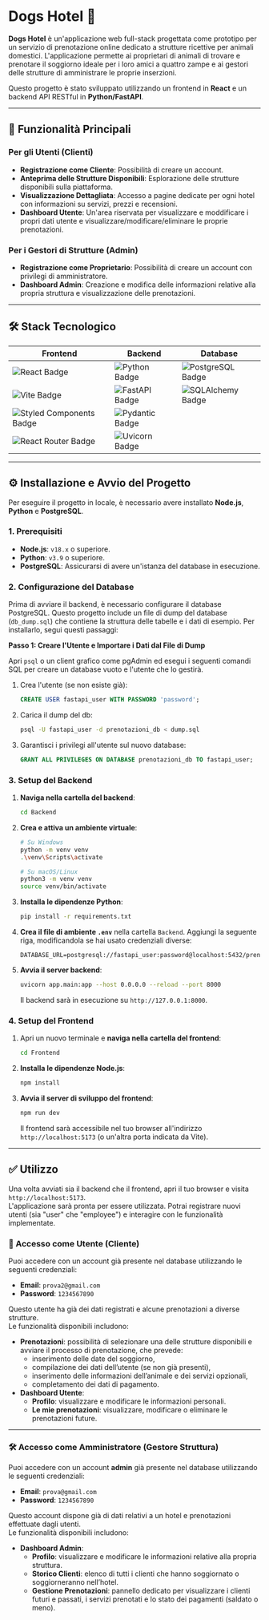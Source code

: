# Dogs Hotel 🐾

**Dogs Hotel** è un'applicazione web full-stack progettata come prototipo per un servizio di prenotazione online
dedicato a strutture ricettive per animali domestici. L'applicazione permette ai proprietari di animali di trovare e
prenotare il soggiorno ideale per i loro amici a quattro zampe e ai gestori delle strutture di amministrare le proprie
inserzioni.

Questo progetto è stato sviluppato utilizzando un frontend in **React** e un backend API RESTful in **Python/FastAPI**.

---

## 🚀 Funzionalità Principali

### Per gli Utenti (Clienti)

* **Registrazione come Cliente**: Possibilità di creare un account.
* **Anteprima delle Strutture Disponibili**: Esplorazione delle strutture disponibili sulla piattaforma.
* **Visualizzazione Dettagliata**: Accesso a pagine dedicate per ogni hotel con informazioni su servizi, prezzi e
  recensioni.
* **Dashboard Utente**: Un'area riservata per visualizzare e moddificare i propri dati utente e
  visualizzare/modificare/eliminare le proprie prenotazioni.

### Per i Gestori di Strutture (Admin)

* **Registrazione come Proprietario**: Possibilità di creare un account con privilegi di amministratore.
* **Dashboard Admin**: Creazione e modifica delle informazioni relative alla propria struttura e visualizzazione delle
  prenotazioni.

---

## 🛠️ Stack Tecnologico

| Frontend                                 | Backend                           | Database                              |
|------------------------------------------|-----------------------------------|---------------------------------------|
| ![React Badge][react-badge]              | ![Python Badge][python-badge]     | ![PostgreSQL Badge][postgres-badge]   |
| ![Vite Badge][vite-badge]                | ![FastAPI Badge][fastapi-badge]   | ![SQLAlchemy Badge][sqlalchemy-badge] |
| ![Styled Components Badge][styled-badge] | ![Pydantic Badge][pydantic-badge] |                                       |
| ![React Router Badge][router-badge]      | ![Uvicorn Badge][uvicorn-badge]   |                                       |

[react-badge]: https://img.shields.io/badge/React-61DAFB?style=for-the-badge&logo=react&logoColor=black

[vite-badge]: https://img.shields.io/badge/Vite-646CFF?style=for-the-badge&logo=vite&logoColor=white

[styled-badge]: https://img.shields.io/badge/styled--components-DB7093?style=for-the-badge&logo=styled-components&logoColor=white

[router-badge]: https://img.shields.io/badge/React_Router-CA4245?style=for-the-badge&logo=react-router&logoColor=white

[python-badge]: https://img.shields.io/badge/Python-3776AB?style=for-the-badge&logo=python&logoColor=white

[fastapi-badge]: https://img.shields.io/badge/FastAPI-009688?style=for-the-badge&logo=fastapi&logoColor=white

[pydantic-badge]: https://img.shields.io/badge/Pydantic-e92063?style=for-the-badge&logo=pydantic&logoColor=white

[uvicorn-badge]: https://img.shields.io/badge/Uvicorn-27BEB6?style=for-the-badge&logo=uvicorn&logoColor=white

[postgres-badge]: https://img.shields.io/badge/PostgreSQL-4169E1?style=for-the-badge&logo=postgresql&logoColor=white

[sqlalchemy-badge]: https://img.shields.io/badge/SQLAlchemy-D71F00?style=for-the-badge&logo=sqlalchemy&logoColor=white

---

## ⚙️ Installazione e Avvio del Progetto

Per eseguire il progetto in locale, è necessario avere installato **Node.js**, **Python** e **PostgreSQL**.

### 1. Prerequisiti

* **Node.js**: `v18.x` o superiore.
* **Python**: `v3.9` o superiore.
* **PostgreSQL**: Assicurarsi di avere un'istanza del database in esecuzione.

### 2. Configurazione del Database

Prima di avviare il backend, è necessario configurare il database PostgreSQL.
Questo progetto include un file di dump del database (`db_dump.sql`) che contiene la struttura delle tabelle e i dati di
esempio. Per installarlo, segui questi passaggi:

**Passo 1: Creare l'Utente e Importare i Dati dal File di Dump**

Apri `psql` o un client grafico come pgAdmin ed esegui i seguenti comandi SQL per creare un database vuoto e l'utente
che lo gestirà.

1. Crea l'utente (se non esiste già):
   ```sql
   CREATE USER fastapi_user WITH PASSWORD 'password';
   ```
2. Carica il dump del db:
   ```bash
   psql -U fastapi_user -d prenotazioni_db < dump.sql
   ```
3. Garantisci i privilegi all'utente sul nuovo database:
   ```sql
   GRANT ALL PRIVILEGES ON DATABASE prenotazioni_db TO fastapi_user;
   ```

### 3. Setup del Backend

1. **Naviga nella cartella del backend**:
   ```bash
   cd Backend
   ```
2. **Crea e attiva un ambiente virtuale**:
   ```bash
   # Su Windows
   python -m venv venv
   .\venv\Scripts\activate

   # Su macOS/Linux
   python3 -m venv venv
   source venv/bin/activate
   ```
3. **Installa le dipendenze Python**:
   ```bash
   pip install -r requirements.txt
   ```
4. **Crea il file di ambiente `.env`** nella cartella `Backend`. Aggiungi la seguente riga, modificandola se hai usato
   credenziali diverse:
   ```env
   DATABASE_URL=postgresql://fastapi_user:password@localhost:5432/prenotazioni_db2
   ```
5. **Avvia il server backend**:
   ```bash
   uvicorn app.main:app --host 0.0.0.0 --reload --port 8000
   ```
   Il backend sarà in esecuzione su `http://127.0.0.1:8000`.

### 4. Setup del Frontend

1. Apri un nuovo terminale e **naviga nella cartella del frontend**:
   ```bash
   cd Frontend
   ```
2. **Installa le dipendenze Node.js**:
   ```bash
   npm install
   ```
3. **Avvia il server di sviluppo del frontend**:
   ```bash
   npm run dev
   ```
   Il frontend sarà accessibile nel tuo browser all'indirizzo `http://localhost:5173` (o un'altra porta indicata da
   Vite).

---

## ✅ Utilizzo

Una volta avviati sia il backend che il frontend, apri il tuo browser e visita `http://localhost:5173`.  
L'applicazione sarà pronta per essere utilizzata. Potrai registrare nuovi utenti (sia "user" che "employee") e interagire con le funzionalità implementate.

### 👤 Accesso come Utente (Cliente)

Puoi accedere con un account già presente nel database utilizzando le seguenti credenziali:

- **Email**: `prova2@gmail.com`  
- **Password**: `1234567890`  

Questo utente ha già dei dati registrati e alcune prenotazioni a diverse strutture.  
Le funzionalità disponibili includono:

* **Prenotazioni**: possibilità di selezionare una delle strutture disponibili e avviare il processo di prenotazione, che prevede:
  - inserimento delle date del soggiorno,  
  - compilazione dei dati dell’utente (se non già presenti),  
  - inserimento delle informazioni dell’animale e dei servizi opzionali,  
  - completamento dei dati di pagamento.  
* **Dashboard Utente**:
  - **Profilo**: visualizzare e modificare le informazioni personali.  
  - **Le mie prenotazioni**: visualizzare, modificare o eliminare le prenotazioni future.  

---

### 🛠️ Accesso come Amministratore (Gestore Struttura)

Puoi accedere con un account **admin** già presente nel database utilizzando le seguenti credenziali:

- **Email**: `prova@gmail.com`  
- **Password**: `1234567890`  

Questo account dispone già di dati relativi a un hotel e prenotazioni effettuate dagli utenti.  
Le funzionalità disponibili includono:

* **Dashboard Admin**:
  - **Profilo**: visualizzare e modificare le informazioni relative alla propria struttura.  
  - **Storico Clienti**: elenco di tutti i clienti che hanno soggiornato o soggiorneranno nell’hotel.  
  - **Gestione Prenotazioni**: pannello dedicato per visualizzare i clienti futuri e passati, i servizi prenotati e lo stato dei pagamenti (saldato o meno).  
